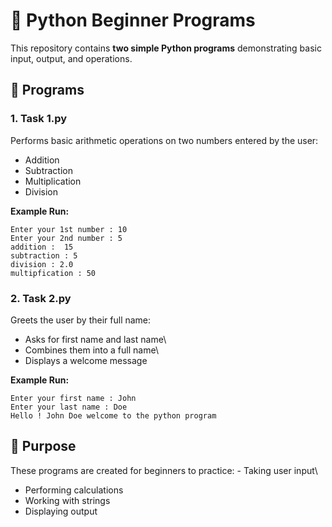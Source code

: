 # 🐍 Python Beginner Programs

This repository contains **two simple Python programs** demonstrating
basic input, output, and operations.

## 📂 Programs

### 1. Task 1.py

Performs basic arithmetic operations on two numbers entered by the user:

-   Addition
-   Subtraction
-   Multiplication
-   Division

**Example Run:**

    Enter your 1st number : 10
    Enter your 2nd number : 5
    addition :  15
    subtraction : 5
    division : 2.0
    multipfication : 50

### 2. Task 2.py

Greets the user by their full name:

-   Asks for first name and last name\
-   Combines them into a full name\
-   Displays a welcome message

**Example Run:**

    Enter your first name : John
    Enter your last name : Doe
    Hello ! John Doe welcome to the python program



## 🎯 Purpose

These programs are created for beginners to practice: - Taking user
input\
- Performing calculations
- Working with strings
- Displaying output

